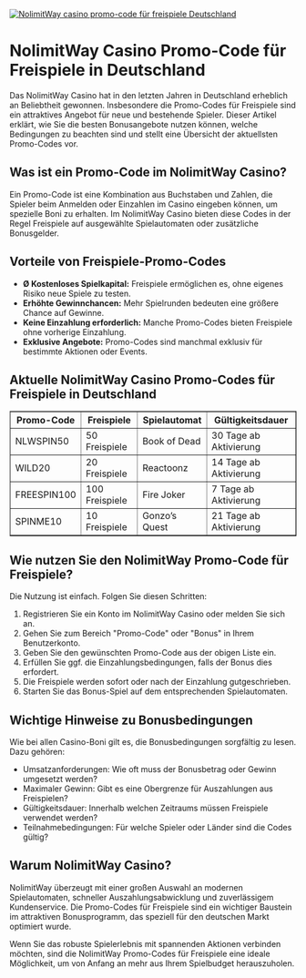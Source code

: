 [![NolimitWay casino promo-code für freispiele Deutschland](https://123-caf.pages.dev/gitsignup.png)](https://vrmoo.ru/Bt82HjjY)

<h1>NolimitWay Casino Promo-Code für Freispiele in Deutschland</h1>  <p>Das NolimitWay Casino hat in den letzten Jahren in Deutschland erheblich an Beliebtheit gewonnen. Insbesondere die Promo-Codes für Freispiele sind ein attraktives Angebot für neue und bestehende Spieler. Dieser Artikel erklärt, wie Sie die besten Bonusangebote nutzen können, welche Bedingungen zu beachten sind und stellt eine Übersicht der aktuellsten Promo-Codes vor.</p>  <h2>Was ist ein Promo-Code im NolimitWay Casino?</h2> <p>Ein Promo-Code ist eine Kombination aus Buchstaben und Zahlen, die Spieler beim Anmelden oder Einzahlen im Casino eingeben können, um spezielle Boni zu erhalten. Im NolimitWay Casino bieten diese Codes in der Regel Freispiele auf ausgewählte Spielautomaten oder zusätzliche Bonusgelder.</p>  <h2>Vorteile von Freispiele-Promo-Codes</h2> <ul>   <li><strong>Ø Kostenloses Spielkapital:</strong> Freispiele ermöglichen es, ohne eigenes Risiko neue Spiele zu testen.</li>   <li><strong>Erhöhte Gewinnchancen:</strong> Mehr Spielrunden bedeuten eine größere Chance auf Gewinne.</li>   <li><strong>Keine Einzahlung erforderlich:</strong> Manche Promo-Codes bieten Freispiele ohne vorherige Einzahlung.</li>   <li><strong>Exklusive Angebote:</strong> Promo-Codes sind manchmal exklusiv für bestimmte Aktionen oder Events.</li> </ul>  <h2>Aktuelle NolimitWay Casino Promo-Codes für Freispiele in Deutschland</h2> <table border="1" cellpadding="5" cellspacing="0" style="border-collapse: collapse; width: 100%;">   <thead>     <tr>       <th>Promo-Code</th>       <th>Freispiele</th>       <th>Spielautomat</th>       <th>Gültigkeitsdauer</th>     </tr>   </thead>   <tbody>     <tr>       <td>NLWSPIN50</td>       <td>50 Freispiele</td>       <td>Book of Dead</td>       <td>30 Tage ab Aktivierung</td>     </tr>     <tr>       <td>WILD20</td>       <td>20 Freispiele</td>       <td>Reactoonz</td>       <td>14 Tage ab Aktivierung</td>     </tr>     <tr>       <td>FREESPIN100</td>       <td>100 Freispiele</td>       <td>Fire Joker</td>       <td>7 Tage ab Aktivierung</td>     </tr>     <tr>       <td>SPINME10</td>       <td>10 Freispiele</td>       <td>Gonzo’s Quest</td>       <td>21 Tage ab Aktivierung</td>     </tr>   </tbody> </table>  <h2>Wie nutzen Sie den NolimitWay Promo-Code für Freispiele?</h2> <p>Die Nutzung ist einfach. Folgen Sie diesen Schritten:</p> <ol>   <li>Registrieren Sie ein Konto im NolimitWay Casino oder melden Sie sich an.</li>   <li>Gehen Sie zum Bereich "Promo-Code" oder "Bonus" in Ihrem Benutzerkonto.</li>   <li>Geben Sie den gewünschten Promo-Code aus der obigen Liste ein.</li>   <li>Erfüllen Sie ggf. die Einzahlungsbedingungen, falls der Bonus dies erfordert.</li>   <li>Die Freispiele werden sofort oder nach der Einzahlung gutgeschrieben.</li>   <li>Starten Sie das Bonus-Spiel auf dem entsprechenden Spielautomaten.</li> </ol>  <h2>Wichtige Hinweise zu Bonusbedingungen</h2> <p>Wie bei allen Casino-Boni gilt es, die Bonusbedingungen sorgfältig zu lesen. Dazu gehören:</p> <ul>   <li>Umsatzanforderungen: Wie oft muss der Bonusbetrag oder Gewinn umgesetzt werden?</li>   <li>Maximaler Gewinn: Gibt es eine Obergrenze für Auszahlungen aus Freispielen?</li>   <li>Gültigkeitsdauer: Innerhalb welchen Zeitraums müssen Freispiele verwendet werden?</li>   <li>Teilnahmebedingungen: Für welche Spieler oder Länder sind die Codes gültig?</li> </ul>  <h2>Warum NolimitWay Casino?</h2> <p>NolimitWay überzeugt mit einer großen Auswahl an modernen Spielautomaten, schneller Auszahlungsabwicklung und zuverlässigem Kundenservice. Die Promo-Codes für Freispiele sind ein wichtiger Baustein im attraktiven Bonusprogramm, das speziell für den deutschen Markt optimiert wurde.</p>  <p>Wenn Sie das robuste Spielerlebnis mit spannenden Aktionen verbinden möchten, sind die NolimitWay Promo-Codes für Freispiele eine ideale Möglichkeit, um von Anfang an mehr aus Ihrem Spielbudget herauszuholen.</p>